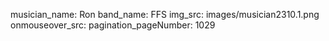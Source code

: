 musician_name: Ron
band_name: FFS
img_src: images/musician2310.1.png
onmouseover_src: 
pagination_pageNumber: 1029